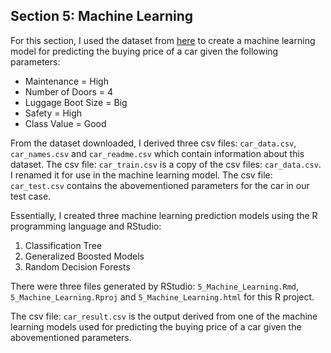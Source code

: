 ## Section 5: Machine Learning

For this section, I used the dataset from [here](https://archive.ics.uci.edu/ml/datasets/Car+Evaluation) to create a machine learning model for predicting the buying price of a car given the following parameters:

- Maintenance = High
- Number of Doors = 4
- Luggage Boot Size = Big
- Safety = High
- Class Value = Good

From the dataset downloaded, I derived three csv files: `car_data.csv`, `car_names.csv` and `car_readme.csv` which contain information about this dataset.
The csv file: `car_train.csv` is a copy of the csv files: `car_data.csv`. I renamed it for use in the machine learning model.
The csv file: `car_test.csv` contains the abovementioned parameters for the car in our test case.

Essentially, I created three machine learning prediction models using the R programming language and RStudio:

1. Classification Tree
2. Generalized Boosted Models
3. Random Decision Forests

There were three files generated by RStudio: `5_Machine_Learning.Rmd`, `5_Machine_Learning.Rproj` and `5_Machine_Learning.html` for this R project.

The csv file: `car_result.csv` is the output derived from one of the machine learning models used for predicting the buying price of a car given the abovementioned parameters.
